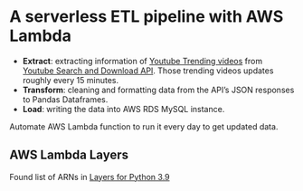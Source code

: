 # A serverless ETL pipeline with AWS Lambda

- **Extract**: extracting information of [Youtube Trending videos](https://www.youtube.com/feed/trending) from [Youtube Search and Download API](https://rapidapi.com/h0p3rwe/api/youtube-search-and-download/). Those trending videos updates roughly every 15 minutes.
- **Transform**: cleaning and formatting data from the API’s JSON responses to Pandas Dataframes.
- **Load**: writing the data into AWS RDS MySQL instance.

Automate AWS Lambda function to run it every day to get updated data.

## AWS Lambda Layers

Found list of ARNs in [Layers for Python 3.9](https://github.com/keithrozario/Klayers/tree/master/deployments/python3.9)